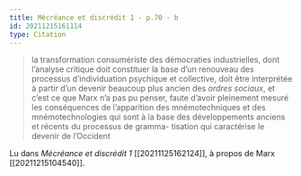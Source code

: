 ```yaml
---
title: Mécréance et discrédit 1 - p.70 - b
id: 20211215161114
type: Citation
---
```


> la transformation consumériste des démocraties industrielles, dont l’analyse critique doit constituer la base d’un renouveau des processus d’individuation psychique et collective, doit être interprétée à partir d’un devenir beaucoup plus ancien des *ordres sociaux*, et c’est ce que Marx n’a pas pu penser, faute d’avoir pleinement mesuré les conséquences de l’apparition des mnémotechniques et des mnémotechnologies qui sont à la base des développements anciens et récents du processus de gramma- tisation qui caractérise le devenir de l’Occident

Lu dans *Mécréance et discrédit 1* [[20211125162124]], à propos de Marx [[20211215104540]].